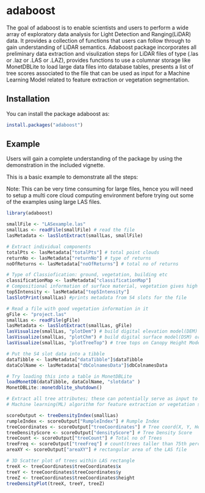 
<!-- README.md is generated from README.Rmd. Please edit that file -->
adaboost
========

The goal of adaboost is to enable scientists and users to perform a wide array of exploratory data analysis for Light Detection and Ranging(LiDAR) data. It provides a collection of functions that users can follow through to gain understanding of LiDAR semantics. Adaboost package incorporates all preliminary data extraction and visulization steps for LiDAR files of type (.las or .laz or .LAS or .LAZ), provides functions to use a columnar storage like MonetDBLite to load large data files into database tables, presents a list of tree scores associated to the file that can be used as input for a Machine Learning Model related to feature extraction or vegetation segmentation.

Installation
------------

You can install the package adaboost as:

``` r
install.packages("adaboost")
```

Example
-------

Users will gain a complete understanding of the package by using the demonstration in the included vignette.

This is a basic example to demonstrate all the steps:

Note: This can be very time consuming for large files, hence you will need to setup a multi core cloud computing environment before trying out some of the examples using large LAS files.

``` r
library(adaboost)

smallFile <- "LASexample.las"
smallLas <- readFile(smallFile) # read the file
lasMetadata <- lasSlotExtract(smallLas, smallFile)

# Extract individual components
totalPts <- lasMetadata["totalPts"] # total point clouds 
returnNo <- lasMetadata["returnNo"] # type of returns 
noOfReturns <- lasMetadata["noOfReturns"] # total no of returns

# Type of Classiofication: ground, vegetation, building etc
classificationMap <- lasMetadata["classificationMap"] 
# Compositional information of surface material, vegetation gives high intensity
top5Intensity <- lasMetadata["top5Intensity"]
lasSlotPrint(smallLas) #prints metadata from S4 slots for the file

# Read a file with good vegetation information in it
gFile <- "project.las"
smallLas <- readFile(gFile)
lasMetadata <- lasSlotExtract(smallLas, gFile)
lasVisualize(smallLas, "plotDem") # build digital elevation model(DEM)
lasVisualize(smallLas, "plotChm") # build digital surface model(DSM) or Canopy Height Model(CHM)
lasVisualize(smallLas, "plotTreeTop") # tree tops on Canopy Height Model(CHM)

# Put the S4 slot data into a tibble
dataTibble <- lasMetadata["dataTibble"]$dataTibble
dataColName <- lasMetadata["dbColnamesData"]$dbColnamesData

# Try loading this into a table in MonetDBLite
loadMonetDB(dataTibble, dataColName, "slotdata" )
MonetDBLite::monetdblite_shutdown()

# Extract all tree attributes; these can potentially serve as input to future 
# Machine learning(ML) algorithm for feature extraction or vegetation segmentation

scoreOutput <- treeDensityIndex(smallLas)
rumpleIndex <- scoreOutput["RumpleIndex"] # Rumple Index
treeCoordinates <- scoreOutput["treeCoordinates"] # Tree coord(X, Y, Height)
treeDensityScore <- scoreOutput["densityScore"] # Tree Density Score
treeCount <- scoreOutput["treeCount"] # Total no of Trees
treeFreq <- scoreOutput["treeFreq"] # count(trees taller than 75th percentile of tree height)
areaXY <- scoreOutput["areaXY"] # rectangular area of the LAS file

# 3D Scatter plot of trees within LAS rectangle
treeX <- treeCoordinates$treeCoordinates$x
treeY <- treeCoordinates$treeCoordinates$y
treeZ <- treeCoordinates$treeCoordinates$height
treeDensityPlot(treeX, treeY, treeZ)
```
